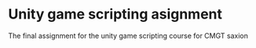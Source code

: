 # Unity game scripting asignment

The final assignment for the unity game scripting course for CMGT saxion

